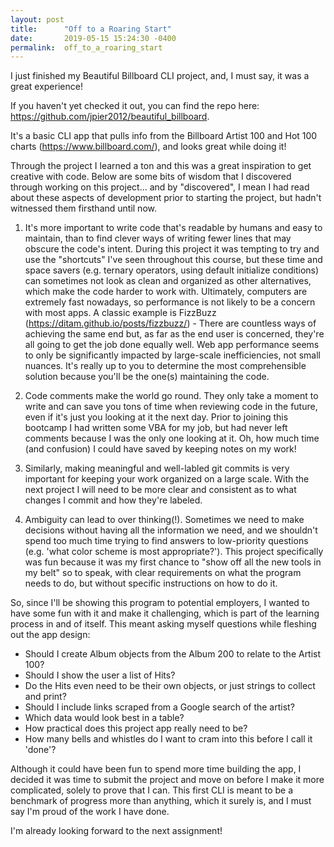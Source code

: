 ```yaml
---
layout: post
title:      "Off to a Roaring Start"
date:       2019-05-15 15:24:30 -0400
permalink:  off_to_a_roaring_start
---
```



I just finished my Beautiful Billboard CLI project, and, I must say, it was a great experience! 

If you haven't yet checked it out, you can find the repo here: https://github.com/jpier2012/beautiful_billboard.

It's a basic CLI app that pulls info from the Billboard Artist 100 and Hot 100 charts (https://www.billboard.com/), and looks great while doing it!

Through the project I learned a ton and this was a great inspiration to get creative with code. Below are some bits of wisdom that I discovered through working on this project... and by "discovered", I mean I had read about these aspects of development prior to starting the project, but hadn't witnessed them firsthand until now.

1) It's more important to write code that's readable by humans and easy to maintain, than to find clever ways of writing fewer lines that may obscure the code's intent. During this project it was tempting to try and use the "shortcuts" I've seen throughout this course, but these time and space savers (e.g. ternary operators, using default initialize conditions) can sometimes not look as clean and organized as other alternatives, which make the code harder to work with. Ultimately, computers are extremely fast nowadays, so performance is not likely to be a concern with most apps.  A classic example is FizzBuzz (https://ditam.github.io/posts/fizzbuzz/) - There are countless ways of achieving the same end but, as far as the end user is concerned, they're all going to get the job done equally well. Web app performance seems to only be significantly impacted by large-scale inefficiencies, not small nuances. It's really up to you to determine the most comprehensible solution because you'll be the one(s) maintaining the code.

2) Code comments make the world go round. They only take a moment to write and can save you tons of time when reviewing code in the future, even if it's just you looking at it the next day. Prior to joining this bootcamp I had written some VBA for my job, but had never left comments because I was the only one looking at it. Oh, how much time (and confusion) I could have saved by keeping notes on my work!

3) Similarly, making meaningful and well-labled git commits is very important for keeping your work organized on a large scale. With the next project I will need to be more clear and consistent as to what changes I commit and how they're labeled.

4) Ambiguity can lead to over thinking(!). Sometimes we need to make decisions without having all the information we need, and we shouldn't spend too much time trying to find answers to low-priority questions (e.g. 'what color scheme is most appropriate?'). This project specifically was fun because it was my first chance to "show off all the new tools in my belt" so to speak, with clear requirements on what the program needs to do, but without specific instructions on how to do it.

So, since I'll be showing this program to potential employers, I wanted to have some fun with it and make it challenging, which is part of the learning process in and of itself. This meant asking myself questions while fleshing out the app design:

* Should I create Album objects from the Album 200 to relate to the Artist 100?
* Should I show the user a list of Hits? 
* Do the Hits even need to be their own objects, or just strings to collect and print?
* Should I include links scraped from a Google search of the artist?
* Which data would look best in a table?
* How practical does this project app really need to be?
* How many bells and whistles do I want to cram into this before I call it 'done'?

Although it could have been fun to spend more time building the app, I decided it was time to submit the project and move on before I make it more complicated, solely to prove that I can. This first CLI is meant to be a benchmark of progress more than anything, which it surely is, and I must say I'm proud of the work I have done.

I'm already looking forward to the next assignment!
